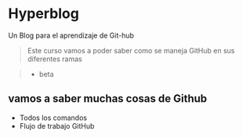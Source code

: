 # Hyperblog

Un Blog para el aprendizaje de Git-hub

> Este curso vamos a poder saber como se maneja GitHub en sus diferentes ramas 

> - beta

## vamos a saber muchas cosas de Github

* Todos los comandos
* Flujo de trabajo GitHub